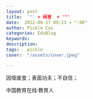 ```yaml
---
layout: post  
title:  '"' + 闲言  + '"'
date:  2012-08-17 09:23 + ":00" 
author: Pickle Cai  
categories: EduBlog  
keywords: 
description:   
tags:	pickle   
cover:  "/assets/cover.jpeg"  

---  
```

    


因噎废食；表面功夫；不自信；

		

		    
 中国教育在线·教育人

